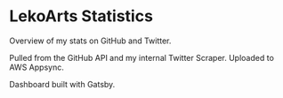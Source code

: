 # LekoArts Statistics

Overview of my stats on GitHub and Twitter.

Pulled from the GitHub API and my internal Twitter Scraper. Uploaded to AWS Appsync.

Dashboard built with Gatsby.

